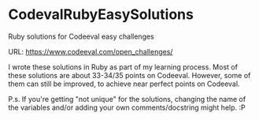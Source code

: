 # CodevalRubyEasySolutions
Ruby solutions for Codeeval easy challenges

URL: https://www.codeeval.com/open_challenges/

I wrote these solutions in Ruby as part of my learning process. 
Most of these solutions are about 33-34/35 points on Codeeval.
However, some of them can still be improved, to achieve near perfect points on Codeeval.

P.s. If you're getting "not unique" for the solutions, changing the name of the 
variables and/or adding your own comments/docstring might help. :P
